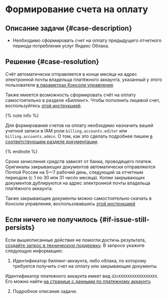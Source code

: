 # Формирование счета на оплату


## Описание задачи {#case-description}

* Необходимо сформировать счет на оплату предыдущего отчетного периода потребления услуг Яндекс Облака.

## Решение {#case-resolution}

Счёт автоматически отправляется в конце месяца на адрес электронной почты владельца платёжного аккаунта, указанный у этого пользователя [в параметрах Консоли управления](https://console.cloud.yandex.ru/settings).

Также имеется возможность сформировать счёт на оплату самостоятельно в разделе «Биллинг».
Чтобы пополнить лицевой счет, воспользуйтесь [этой инструкцией](../../../billing/operations/pay-the-bill#legal-entities.md).

{% note info %}

Для формирования счетов на оплату необходимо назначить вашей учетной записи в IAM роли `billing.accounts.editor` или `billing.accounts.admin`.
О том, как это сделать подробнее пишем [в соответствующем разделе документации](../../../billing/security/index.md#role-list).

{% endnote %}

Сроки зачисления средств зависят от банка, проводящего платеж.
Оригиналы закрывающих документов автоматически отправляются Почтой России  на 5—7 рабочий день, следующий за отчетным периодом (с 1 по 30 или 31 число месяца).
Копии закрывающих документов дублируются на адрес электронной почты владельца платёжного аккаунта.

Также закрывающие документы можно самостоятельно скачать в Консоли управления, воспользовавшись [этой инструкцией](../../../billing/operations/download-reporting-docs.md)

## Если ничего не получилось {#if-issue-still-persists}

Если вышеописанные действия не помогли достичь результата, [создайте запрос в техническую поддержку](https://console.cloud.yandex.ru/support?section=contact).
В запросе укажите следующую информацию:

1. Идентификатор биллинг-аккаунта, либо облака, по которому требуется получить счет на оплату или закрывающие документы.

Идентификатор платежного аккаунта имеет вид `d2nXXXXXXXXXXXXXXXXX`. 
Его можно найти [на странице с данными по платежному аккаунту](https://console.cloud.yandex.ru/billing/accounts).

2. Подробное описание задачи.
